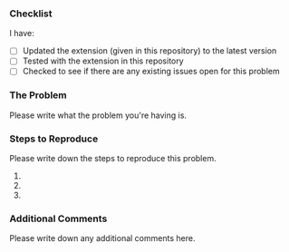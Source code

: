 ### Checklist

I have:
 - [ ] Updated the extension (given in this repository) to the latest version
 - [ ] Tested with the extension in this repository
 - [ ] Checked to see if there are any existing issues open for this problem

### The Problem

Please write what the problem you're having is.

### Steps to Reproduce

Please write down the steps to reproduce this problem.

1. 
2. 
3. 

### Additional Comments

Please write down any additional comments here.
